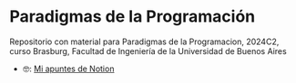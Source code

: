 # Paradigmas de la Programación

Repositorio con material para Paradigmas de la Programacion, 2024C2, curso Brasburg, Facultad de Ingeniería de la Universidad de Buenos Aires

- 🤓: [Mi apuntes de Notion](https://scratched-lantern-d4a.notion.site/apuntes-de-Paradigmas-1b2fd18d004c4b36a351707296669a0b?pvs=74)
